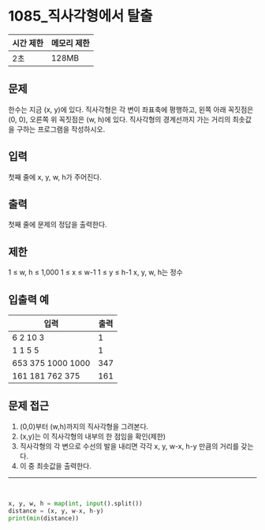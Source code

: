 # 1085_직사각형에서 탈출

|시간 제한|메모리 제한|
|----|----|
|2초|128MB|

## 문제
한수는 지금 (x, y)에 있다. 직사각형은 각 변이 좌표축에 평행하고, 왼쪽 아래 꼭짓점은 (0, 0), 오른쪽 위 꼭짓점은 (w, h)에 있다. 직사각형의 경계선까지 가는 거리의 최솟값을 구하는 프로그램을 작성하시오.

## 입력
첫째 줄에 x, y, w, h가 주어진다.

## 출력
첫째 줄에 문제의 정답을 출력한다.

## 제한
1 ≤ w, h ≤ 1,000
1 ≤ x ≤ w-1
1 ≤ y ≤ h-1
x, y, w, h는 정수

## 입출력 예
|입력|출력|
|----|----|
|6 2 10 3|1|
|1 1 5 5|1|
|653 375 1000 1000|347|
|161 181 762 375|161|

## 문제 접근
1. (0,0)부터 (w,h)까지의 직사각형을 그려본다.
2. (x,y)는 이 직사각형의 내부의 한 점임을 확인(제한)
3. 직사각형의 각 변으로 수선의 발을 내리면 각각 x, y, w-x, h-y 만큼의 거리를 갖는다.
4. 이 중 최솟값을 출력한다.

--- 

<br>

```python
x, y, w, h = map(int, input().split())
distance = (x, y, w-x, h-y)
print(min(distance))
```